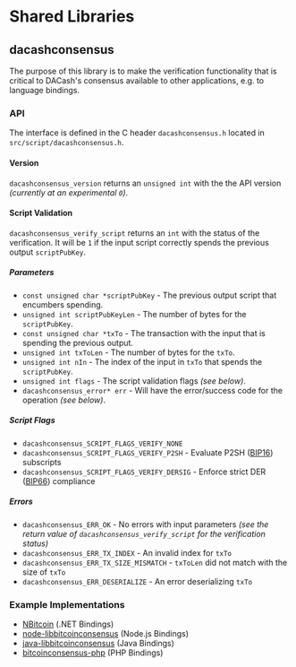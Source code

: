 Shared Libraries
================

## dacashconsensus

The purpose of this library is to make the verification functionality that is critical to DACash's consensus available to other applications, e.g. to language bindings.

### API

The interface is defined in the C header `dacashconsensus.h` located in  `src/script/dacashconsensus.h`.

#### Version

`dacashconsensus_version` returns an `unsigned int` with the the API version *(currently at an experimental `0`)*.

#### Script Validation

`dacashconsensus_verify_script` returns an `int` with the status of the verification. It will be `1` if the input script correctly spends the previous output `scriptPubKey`.

##### Parameters
- `const unsigned char *scriptPubKey` - The previous output script that encumbers spending.
- `unsigned int scriptPubKeyLen` - The number of bytes for the `scriptPubKey`.
- `const unsigned char *txTo` - The transaction with the input that is spending the previous output.
- `unsigned int txToLen` - The number of bytes for the `txTo`.
- `unsigned int nIn` - The index of the input in `txTo` that spends the `scriptPubKey`.
- `unsigned int flags` - The script validation flags *(see below)*.
- `dacashconsensus_error* err` - Will have the error/success code for the operation *(see below)*.

##### Script Flags
- `dacashconsensus_SCRIPT_FLAGS_VERIFY_NONE`
- `dacashconsensus_SCRIPT_FLAGS_VERIFY_P2SH` - Evaluate P2SH ([BIP16](https://github.com/bitcoin/bips/blob/master/bip-0016.mediawiki)) subscripts
- `dacashconsensus_SCRIPT_FLAGS_VERIFY_DERSIG` - Enforce strict DER ([BIP66](https://github.com/bitcoin/bips/blob/master/bip-0066.mediawiki)) compliance

##### Errors
- `dacashconsensus_ERR_OK` - No errors with input parameters *(see the return value of `dacashconsensus_verify_script` for the verification status)*
- `dacashconsensus_ERR_TX_INDEX` - An invalid index for `txTo`
- `dacashconsensus_ERR_TX_SIZE_MISMATCH` - `txToLen` did not match with the size of `txTo`
- `dacashconsensus_ERR_DESERIALIZE` - An error deserializing `txTo`

### Example Implementations
- [NBitcoin](https://github.com/NicolasDorier/NBitcoin/blob/master/NBitcoin/Script.cs#L814) (.NET Bindings)
- [node-libbitcoinconsensus](https://github.com/bitpay/node-libbitcoinconsensus) (Node.js Bindings)
- [java-libbitcoinconsensus](https://github.com/dexX7/java-libbitcoinconsensus) (Java Bindings)
- [bitcoinconsensus-php](https://github.com/Bit-Wasp/bitcoinconsensus-php) (PHP Bindings)
